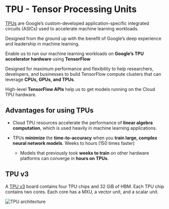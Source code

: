 # TPU - Tensor Processing Units

[TPUs](https://cloud.google.com/tpu/docs/tpus) are Google’s custom-developed application-specific integrated circuits (ASICs) used to accelerate machine learning workloads.

Designed from the ground up with the benefit of Google’s deep experience and leadership in machine learning.

Enable us to run our machine learning workloads on **Google’s TPU accelerator hardware** using **TensorFlow**

Designed for maximum performance and flexibility to help researchers, developers, and businesses to build TensorFlow compute clusters that can leverage **CPUs, GPUs, and TPUs**.

High-level **TensorFlow APIs** help us to get models running on the Cloud TPU hardware.

## Advantages for using TPUs
- Cloud TPU resources accelerate the performance of **linear algebra computation**, which is used heavily in machine learning applications.

- TPUs **minimize** the **time-to-accuracy** when you **train large, complex neural network models**. Weeks to hours (150 times faster)
    - Models that previously took **weeks to train** on other hardware platforms can converge in **hours on TPUs**.

## TPU v3

A [TPU v3](https://cloud.google.com/tpu/docs/system-architecture-tpu-vm) board contains four TPU chips and 32 GiB of HBM. Each TPU chip contains two cores. Each core has a MXU, a vector unit, and a scalar unit.

![TPU architecture](https://cloud.google.com/tpu/docs/images/tpu-v3-layout.png)


